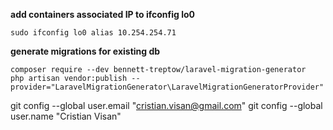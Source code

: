 **add containers associated IP to ifconfig lo0**

    sudo ifconfig lo0 alias 10.254.254.71

**generate migrations for existing db**

    composer require --dev bennett-treptow/laravel-migration-generator
    php artisan vendor:publish --provider="LaravelMigrationGenerator\LaravelMigrationGeneratorProvider"


git config --global user.email "cristian.visan@gmail.com"
git config --global user.name "Cristian Visan"

